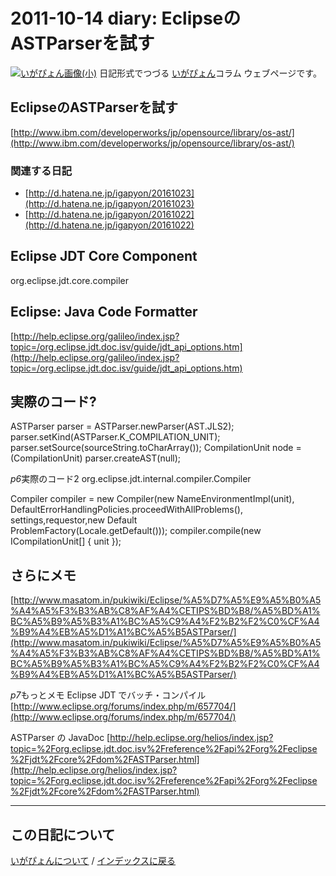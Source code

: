 2011-10-14 diary: EclipseのASTParserを試す
=====================================================================================================
[![いがぴょん画像(小)](https://igapyon.github.io/diary/images/iga200306s.jpg "いがぴょん")](https://igapyon.github.io/diary/memo/memoigapyon.html) 日記形式でつづる [いがぴょん](https://igapyon.github.io/diary/memo/memoigapyon.html)コラム ウェブページです。

## EclipseのASTParserを試す

[http://www.ibm.com/developerworks/jp/opensource/library/os-ast/](http://www.ibm.com/developerworks/jp/opensource/library/os-ast/)


### 関連する日記


* [http://d.hatena.ne.jp/igapyon/20161023](http://d.hatena.ne.jp/igapyon/20161023)
* [http://d.hatena.ne.jp/igapyon/20161022](http://d.hatena.ne.jp/igapyon/20161022)



## Eclipse JDT Core Component

org.eclipse.jdt.core.compiler


## Eclipse: Java Code Formatter

[http://help.eclipse.org/galileo/index.jsp?topic=/org.eclipse.jdt.doc.isv/guide/jdt_api_options.htm](http://help.eclipse.org/galileo/index.jsp?topic=/org.eclipse.jdt.doc.isv/guide/jdt_api_options.htm)


## 実際のコード?

ASTParser parser = ASTParser.newParser(AST.JLS2);
parser.setKind(ASTParser.K_COMPILATION_UNIT);
parser.setSource(sourceString.toCharArray());
CompilationUnit node = (CompilationUnit) parser.createAST(null);

*p6*実際のコード2
org.eclipse.jdt.internal.compiler.Compiler

Compiler compiler = new Compiler(new NameEnvironmentImpl(unit),
                     DefaultErrorHandlingPolicies.proceedWithAllProblems(),
                     settings,requestor,new Default\
                     ProblemFactory(Locale.getDefault()));
compiler.compile(new ICompilationUnit[] { unit });


## さらにメモ

[http://www.masatom.in/pukiwiki/Eclipse/%A5%D7%A5%E9%A5%B0%A5%A4%A5%F3%B3%AB%C8%AF%A4%CETIPS%BD%B8/%A5%BD%A1%BC%A5%B9%A5%B3%A1%BC%A5%C9%A4%F2%B2%F2%C0%CF%A4%B9%A4%EB%A5%D1%A1%BC%A5%B5ASTParser/](http://www.masatom.in/pukiwiki/Eclipse/%A5%D7%A5%E9%A5%B0%A5%A4%A5%F3%B3%AB%C8%AF%A4%CETIPS%BD%B8/%A5%BD%A1%BC%A5%B9%A5%B3%A1%BC%A5%C9%A4%F2%B2%F2%C0%CF%A4%B9%A4%EB%A5%D1%A1%BC%A5%B5ASTParser/)

*p7*もっとメモ
Eclipse JDT でバッチ・コンパイル
[http://www.eclipse.org/forums/index.php/m/657704/](http://www.eclipse.org/forums/index.php/m/657704/)

ASTParser の JavaDoc
[http://help.eclipse.org/helios/index.jsp?topic=%2Forg.eclipse.jdt.doc.isv%2Freference%2Fapi%2Forg%2Feclipse%2Fjdt%2Fcore%2Fdom%2FASTParser.html](http://help.eclipse.org/helios/index.jsp?topic=%2Forg.eclipse.jdt.doc.isv%2Freference%2Fapi%2Forg%2Feclipse%2Fjdt%2Fcore%2Fdom%2FASTParser.html)






----------------------------------------------------------------------------------------------------

## この日記について
[いがぴょんについて](https://igapyon.github.io/diary/memo/memoigapyon.html) / [インデックスに戻る](https://igapyon.github.io/diary/idxall.html)

